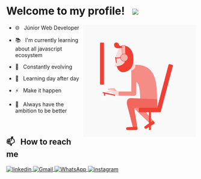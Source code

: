 # Welcome to my profile!  &nbsp; <img width="30px" src="https://github.com/FelipePinheiroRegina/FelipePinheiroRegina/assets/113048688/fc17f9e0-f895-4d8c-8f93-e245163788f9">

<img align="right" width="auto" height="300" src="https://github.com/FelipePinheiroRegina/FelipePinheiroRegina/blob/main/Bm7L.gif">

- 🌐 &nbsp; Júnior Web Developer

- 📚 &nbsp; I'm currently learning about all javascript ecosystem

- 🚀 &nbsp; Constantly evolving

- 🌱 &nbsp; Learning day after day

- ⚡ &nbsp; Make it happen

- 📌 &nbsp; Always have the ambition to be better

<br>

## 📫 &nbsp; How to reach me
<a href="https://linkedin.com/in/felipe-pinheiro-002427250" target="_blank">
  <img align="center" src="https://img.shields.io/badge/-Felipe Pinheiro-05122A?style=flat&logo=linkedin" alt="linkedin"/>
</a>
<a href="#">
 <img align="center" src="https://img.shields.io/badge/-felipereginadev@gmail.com-05122A?style=flat&logo=gmail" alt="Gmail"/>
</a>
<a href="#">
 <img align="center" src="https://img.shields.io/badge/-14997778955-05122A?style=flat&logo=whatsapp" alt="WhatsApp"/>
</a>
<a href="https://instagram.com/feh_pinheiroo" target="_blank">
 <img align="center" src="https://img.shields.io/badge/-fehpinheiroo-05122A?style=flat&logo=instagram" alt="instagram"/>
</a>











